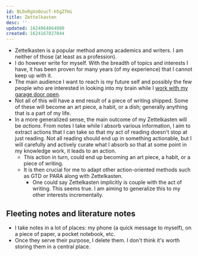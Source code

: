 ```yaml
---
id: BLOxRgVoOzucT-h5gZfHi
title: Zettelkasten
desc: ''
updated: 1624964864980
created: 1624167827844
---
```


- Zettelkasten is a popular method among academics and writers. I am neither of those (at least as a profession).
- I do however write for myself. With the breadth of topics and interests I have, it has been proven for many years (of my experience) that I cannot keep up with it.
- The main audience I want to reach is my future self and possibly the few people who are interested in looking into my brain while I [work with my garage door open](https://notes.andymatuschak.org/z21cgR9K3UcQ5a7yPsj2RUim3oM2TzdBByZu).
- Not all of this will have a end result of a piece of writing shipped. Some of these will become an art piece, a habit, or a dish; generally anything that is a part of my life.
- In a more generalized sense, the main outcome of my Zettelkasten will be _actions_. From notes I take while I absorb various information, I aim to extract actions that I can take so that my act of reading doesn't stop at just reading. Not all reading should end up in something actionable, but I will carefully and actively curate what I absorb so that at some point in my knowledge work, it leads to an action.
  - This action in turn, could end up becoming an art piece, a habit, or a piece of writing.
  - It is then crucial for me to adapt other action-oriented methods such as GTD or PARA along with Zettelkasten.
    - One could say Zettelkasten implicitly is couple with the act of writing. This seems true. I am aiming to generalize this to my other interests incrementally.

## Fleeting notes and literature notes
- I take notes in a lot of places: my phone (a quick message to myself), on a piece of paper, a pocket notebook, etc.
- Once they serve their purpose, I delete them. I don't think it's worth storing them in a central place.
